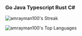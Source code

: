 ### Go Java Typescript Rust C#

![amrayman100's Streak](https://github-readme-streak-stats.herokuapp.com/?user=amrayman100&theme=solarized-dark&hide_border=true)

![amrayman100's Top Languages](https://github-readme-stats.vercel.app/api/top-langs/?username=amrayman100&theme=solarized-dark&show_icons=true&hide_border=true&layout=compact)

